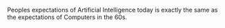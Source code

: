 Peoples expectations of Artificial Intelligence today is exactly the same as the expectations of Computers in the 60s. 